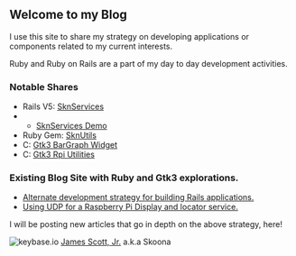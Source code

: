 ## Welcome to my Blog

I use this site to share my strategy on developing applications or components related to my current interests.

Ruby and Ruby on Rails are a part of my day to day development activities.

### Notable Shares
* Rails V5: [SknServices](https://skoona.github.io/SknServices/)
* * [SknServices Demo](http://vserv.skoona.net:8080/)
* Ruby Gem: [SknUtils](https://skoona.github.io/skn_utils/)
* C: [Gtk3 BarGraph Widget](https://skoona.github.io/glinegraph-cairo/)
* C: [Gtk3 Rpi Utilities](https://skoona.github.io/skn_rpi-display-services/)

### Existing Blog Site with Ruby and Gtk3 explorations.
* [Alternate development strategy for building Rails applications.](https://skoona.blogspot.com/2016/08/sknservices-alternate-development_11.html)
* [Using UDP for a Raspberry Pi Display and locator service.](https://skoona.blogspot.com/2016/08/raspberry-pi-iot-udp-programming-with.html)

I will be posting new articles that go in depth on the above strategy, here!



![keybase.io](https://keybase.io/images/icons/icon-keybase-logo-48.png) [James Scott, Jr.](https://keybase.io/skoona)
a.k.a Skoona